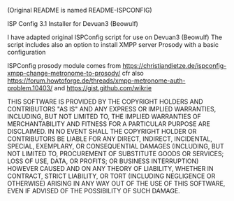 (Original README is named README-ISPCONFIG)

ISP Config 3.1 Installer for Devuan3 (Beowulf)

I have adapted original ISPConfig script for use on Devuan3 (Beowulf)
The script includes also an option to install XMPP server Prosody with a basic configuration

ISPConfig prosody module comes from https://christiandietze.de/ispconfig-xmpp-change-metronome-to-prosody/
cfr also https://forum.howtoforge.de/threads/xmpp-metronome-auth-problem.10403/
and https://gist.github.com/wikrie 

THIS SOFTWARE IS PROVIDED BY THE COPYRIGHT HOLDERS AND CONTRIBUTORS "AS IS" AND ANY EXPRESS OR IMPLIED 
WARRANTIES, INCLUDING, BUT NOT LIMITED TO, THE IMPLIED WARRANTIES OF MERCHANTABILITY AND FITNESS FOR A
PARTICULAR PURPOSE ARE DISCLAIMED. IN NO EVENT SHALL THE COPYRIGHT HOLDER OR CONTRIBUTORS BE LIABLE FOR
ANY DIRECT, INDIRECT, INCIDENTAL, SPECIAL, EXEMPLARY, OR CONSEQUENTIAL DAMAGES (INCLUDING, BUT NOT LIMITED
TO, PROCUREMENT OF SUBSTITUTE GOODS OR SERVICES; LOSS OF USE, DATA, OR PROFITS; OR BUSINESS INTERRUPTION)
HOWEVER CAUSED AND ON ANY THEORY OF LIABILITY, WHETHER IN CONTRACT, STRICT LIABILITY, OR TORT (INCLUDING
NEGLIGENCE OR OTHERWISE) ARISING IN ANY WAY OUT OF THE USE OF THIS SOFTWARE, EVEN IF ADVISED OF THE
POSSIBILITY OF SUCH DAMAGE.
